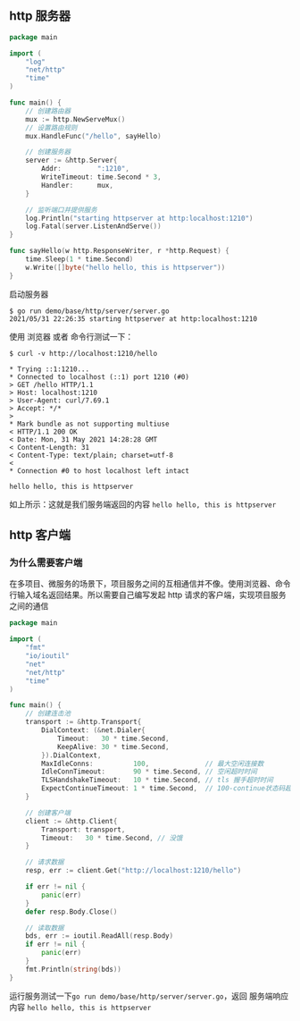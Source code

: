 ## http 服务器
```go
package main

import (
	"log"
	"net/http"
	"time"
)

func main() {
	// 创建路由器
	mux := http.NewServeMux()
	// 设置路由规则
	mux.HandleFunc("/hello", sayHello)

	// 创建服务器
	server := &http.Server{
		Addr:         ":1210",
		WriteTimeout: time.Second * 3,
		Handler:      mux,
	}

	// 监听端口并提供服务
	log.Println("starting httpserver at http:localhost:1210")
	log.Fatal(server.ListenAndServe())
}

func sayHello(w http.ResponseWriter, r *http.Request) {
	time.Sleep(1 * time.Second)
	w.Write([]byte("hello hello, this is httpserver"))
}
```

启动服务器
```shell
$ go run demo/base/http/server/server.go
2021/05/31 22:26:35 starting httpserver at http:localhost:1210
```

使用 浏览器 或者 命令行测试一下：
```shell
$ curl -v http://localhost:1210/hello

* Trying ::1:1210...
* Connected to localhost (::1) port 1210 (#0)
> GET /hello HTTP/1.1
> Host: localhost:1210
> User-Agent: curl/7.69.1
> Accept: */*
>
* Mark bundle as not supporting multiuse
< HTTP/1.1 200 OK
< Date: Mon, 31 May 2021 14:28:28 GMT
< Content-Length: 31
< Content-Type: text/plain; charset=utf-8
<
* Connection #0 to host localhost left intact

hello hello, this is httpserver
```

如上所示：这就是我们服务端返回的内容 `hello hello, this is httpserver`

## http 客户端

### 为什么需要客户端
在多项目、微服务的场景下，项目服务之间的互相通信并不像。使用浏览器、命令行输入域名返回结果。所以需要自己编写发起 http 请求的客户端，实现项目服务之间的通信

```go
package main

import (
	"fmt"
	"io/ioutil"
	"net"
	"net/http"
	"time"
)

func main() {
	// 创建连击池
	transport := &http.Transport{
		DialContext: (&net.Dialer{
			Timeout:   30 * time.Second,
			KeepAlive: 30 * time.Second,
		}).DialContext,
		MaxIdleConns:          100,              // 最大空闲连接数
		IdleConnTimeout:       90 * time.Second, // 空闲超时时间
		TLSHandshakeTimeout:   10 * time.Second, // tls 握手超时时间
		ExpectContinueTimeout: 1 * time.Second,  // 100-continue状态码超时时间
	}

	// 创建客户端
	client := &http.Client{
		Transport: transport,
		Timeout:   30 * time.Second, // 没饿
	}

	// 请求数据
	resp, err := client.Get("http://localhost:1210/hello")

	if err != nil {
		panic(err)
	}
	defer resp.Body.Close()

	// 读取数据
	bds, err := ioutil.ReadAll(resp.Body)
	if err != nil {
		panic(err)
	}
	fmt.Println(string(bds))
}

```

运行服务测试一下`go run demo/base/http/server/server.go`，返回 服务端响应内容 `hello hello, this is httpserver`
